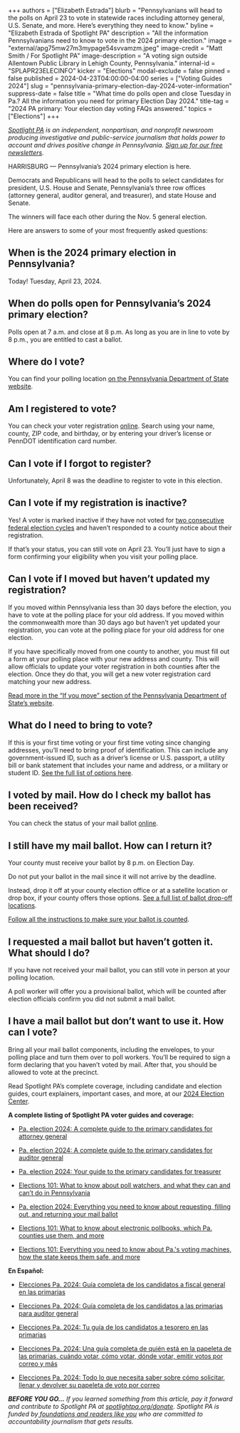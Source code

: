 +++
authors = ["Elizabeth Estrada"]
blurb = "Pennsylvanians will head to the polls on April 23 to vote in statewide races including attorney general, U.S. Senate, and more. Here’s everything they need to know."
byline = "Elizabeth Estrada of Spotlight PA"
description = "All the information Pennsylvanians need to know to vote in the 2024 primary election."
image = "external/apg75mw27m3mypage54svvamzm.jpeg"
image-credit = "Matt Smith / For Spotlight PA"
image-description = "A voting sign outside Allentown Public Library in Lehigh County, Pennsylvania."
internal-id = "SPLAPR23ELECINFO"
kicker = "Elections"
modal-exclude = false
pinned = false
published = 2024-04-23T04:00:00-04:00
series = ["Voting Guides 2024"]
slug = "pennsylvania-primary-election-day-2024-voter-information"
suppress-date = false
title = "What time do polls open and close Tuesday in Pa.? All the information you need for primary Election Day 2024."
title-tag = "2024 PA primary: Your election day voting FAQs answered."
topics = ["Elections"]
+++

<a href="https://www.spotlightpa.org/"><em>Spotlight PA</em></a><em> is an independent, nonpartisan, and nonprofit newsroom producing investigative and public-service journalism that holds power to account and drives positive change in Pennsylvania. </em><a href="https://www.spotlightpa.org/newsletters"><em>Sign up for our free newsletters</em></a><em>.</em>

HARRISBURG — Pennsylvania’s 2024 primary election is here.

Democrats and Republicans will head to the polls to select candidates for president, U.S. House and Senate, Pennsylvania’s three row offices (attorney general, auditor general, and treasurer), and state House and Senate.

The winners will face each other during the Nov. 5 general election.

Here are answers to some of your most frequently asked questions:

<script src="https://www.spotlightpa.org/embed.js" async></script><div data-spl-embed-version="1" data-spl-src="https://www.spotlightpa.org/embeds/newsletter/"></div>

## When is the 2024 primary election in Pennsylvania?

Today! Tuesday, April 23, 2024.

## When do polls open for Pennsylvania’s 2024 primary election?

Polls open at 7 a.m. and close at 8 p.m. As long as you are in line to vote by 8 p.m., you are entitled to cast a ballot.

## Where do I vote?

You can find your polling location <a href="https://www.pavoterservices.pa.gov/Pages/PollingPlaceInfo.aspx">on the Pennsylvania Department of State website</a>.

## Am I registered to vote?

You can check your voter registration <a href="https://www.pavoterservices.pa.gov/pages/voterregistrationstatus.aspx">online</a>. Search using your name, county, ZIP code, and birthday, or by entering your driver’s license or PennDOT identification card number.

## Can I vote if I forgot to register?

Unfortunately, April 8 was the deadline to register to vote in this election.

## Can I vote if my registration is inactive?

Yes! A voter is marked inactive if they have not voted for <a href="https://www.spotlightpa.org/news/2022/06/pennsylvania-doug-mastriano-voter-roll-clean/">two consecutive federal election cycles</a> and haven’t responded to a county notice about their registration.

If that’s your status, you can still vote on April 23. You’ll just have to sign a form confirming your eligibility when you visit your polling place.

## Can I vote if I moved but haven’t updated my registration?

If you moved within Pennsylvania less than 30 days before the election, you have to vote at the polling place for your old address. If you moved within the commonwealth more than 30 days ago but haven’t yet updated your registration, you can vote at the polling place for your old address for one election.

If you have specifically moved from one county to another, you must fill out a form at your polling place with your new address and county. This will allow officials to update your voter registration in both counties after the election. Once they do that, you will get a new voter registration card matching your new address.

<a href="https://www.vote.pa.gov/Register-to-Vote/Pages/Update-Your-Registration.aspx#:~:text=to%20an%20election.-,If%20you%20move%3A,-To%20Pennsylvania%20from">Read more in the “If you move” section of the Pennsylvania Department of State’s website</a>.<u></u>

## What do I need to bring to vote?

If this is your first time voting or your first time voting since changing addresses, you’ll need to bring proof of identification. This can include any government-issued ID, such as a driver’s license or U.S. passport, a utility bill or bank statement that includes your name and address, or a military or student ID. <a href="https://www.vote.pa.gov/Register-to-Vote/Pages/Voter-ID-for-First-Time-Voters.aspx">See the full list of options here</a>.

## I voted by mail. How do I check my ballot has been received?

You can check the status of your mail ballot <a href="http://vote.pa.gov/MailBallotStatus">online</a>.

## I still have my mail ballot. How can I return it?

Your county must receive your ballot by 8 p.m. on Election Day.

Do not put your ballot in the mail since it will not arrive by the deadline.

Instead, drop it off at your county election office or at a satellite location or drop box, if your county offers those options. <a href="https://www.vote.pa.gov/Voting-in-PA/pages/return-ballot.aspx">See a full list of ballot drop-off locations</a>.

<a href="https://www.spotlightpa.org/news/2024/04/pennsylvania-primary-election-2024-mail-ballot-how-to-request-fill-out-return/">Follow all the instructions to make sure your ballot is counted</a>.

<script src="https://www.spotlightpa.org/embed.js" async></script><div data-spl-embed-version="1" data-spl-src="https://www.spotlightpa.org/embeds/donate/"></div>

## I requested a mail ballot but haven’t gotten it. What should I do?

If you have not received your mail ballot, you can still vote in person at your polling location.

A poll worker will offer you a provisional ballot, which will be counted after election officials confirm you did not submit a mail ballot.

## I have a mail ballot but don’t want to use it. How can I vote?

Bring all your mail ballot components, including the envelopes, to your polling place and turn them over to poll workers. You’ll be required to sign a form declaring that you haven’t voted by mail. After that, you should be allowed to vote at the precinct.

Read Spotlight PA’s complete coverage, including candidate and election guides, court explainers, important cases, and more, at our <a href="https://www.spotlightpa.org/elections">2024 Election Center</a>.

<strong>A complete listing of Spotlight PA voter guides and coverage:</strong>

- <a href="https://www.spotlightpa.org/news/2024/03/pennsylvania-election-2024-attorney-general-primary-candidates/">Pa. election 2024: A complete guide to the primary candidates for attorney general</a>

- <a href="https://www.spotlightpa.org/news/2024/03/pennsylvania-election-2024-auditor-general-candidates-tim-defoor-malcolm-kenyatta-mark-pinsley/">Pa. election 2024: A complete guide to the primary candidates for auditor general</a>

- <a href="https://www.spotlightpa.org/news/2024/03/pennsylvania-election-2024-treasurer-primary-candidates-stacy-garrity-ryan-bizzarro-erin-mcclelland/">Pa. election 2024: Your guide to the primary candidates for treasurer</a>

- <a href="https://www.spotlightpa.org/news/2024/03/pennsylvania-poll-watcher-election-2024-donald-trump-explainer/">Elections 101: What to know about poll watchers, and what they can and can’t do in Pennsylvania</a>

- <a href="https://www.spotlightpa.org/news/2024/04/pennsylvania-primary-election-2024-mail-ballot-how-to-request-fill-out-return/">Pa. election 2024: Everything you need to know about requesting, filling out, and returning your mail ballot</a>

- <a href="https://www.spotlightpa.org/news/2024/03/pennsylvania-electronic-pollbook-voter-registration-election-2024-explainer/">Elections 101: What to know about electronic pollbooks, which Pa. counties use them, and more</a>

- <a href="https://www.spotlightpa.org/news/2024/02/pennsylvania-voting-machines-elections-101-prebunking/">Elections 101: Everything you need to know about Pa.&#39;s voting machines, how the state keeps them safe, and more</a>

<strong>En Español:</strong>

- <a href="https://www.spotlightpa.org/news/2024/03/elecciones-pensilvania-2024-fiscal-general-candidatos-primarias/">Elecciones Pa. 2024: Guía completa de los candidatos a fiscal general en las primarias</a>

- <a href="https://www.spotlightpa.org/news/2024/03/elecciones-pennsylvania-2024-gu-completa-de-los-candidatos-las-primarias-para-auditor-general/">Elecciones Pa. 2024: Guía completa de los candidatos a las primarias para auditor general</a>

- <a href="https://www.spotlightpa.org/news/2024/03/eleccion-pensilvania-2024-primarias-tesorero-candidatos-stacy-garrity-ryan-bizzarro-erin-mcclelland/">Elecciones Pa. 2024: Tu guía de los candidatos a tesorero en las primarias</a>

- <a href="https://www.spotlightpa.org/news/2024/04/pensilvania-primarias-elecciones-2024-votar-informacion/">Elecciones Pa. 2024: Una guía completa de quién está en la papeleta de las primarias, cuándo votar, cómo votar, dónde votar, emitir votos por correo y más</a><u></u>

- <a href="https://www.spotlightpa.org/news/2024/04/pensilvania-primarias-elecciones-2024-votar-correo-como-llenar/">Elecciones Pa. 2024: Todo lo que necesita saber sobre cómo solicitar, llenar y devolver su papeleta de voto por correo</a>

<strong><em>BEFORE YOU GO…</em></strong><em> If you learned something from this article, pay it forward and contribute to Spotlight PA at </em><a href="http://spotlightpa.org/donate"><em>spotlightpa.org/donate</em></a><em>. Spotlight PA is funded by</em><a href="https://www.spotlightpa.org/support"><em> foundations and readers like you</em></a><em> who are committed to accountability journalism that gets results.</em>

